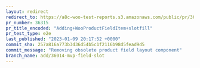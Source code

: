 ```yaml
---
layout: redirect
redirect_to: https://a8c-woo-test-reports.s3.amazonaws.com/public/pr/36315/e2e/index.html
pr_number: 36315
pr_title_encoded: "Adding+WooProductFieldItem+slotfill"
pr_test_type: e2e
last_published: "2023-01-09 20:17:52 +0000"
commit_sha: 257a816a773b3d36d54b5c1f2116b98d5fead9d5
commit_message: "Removing obsolete product field layout component"
branch_name: add/36014-mvp-field-slot
---
```

